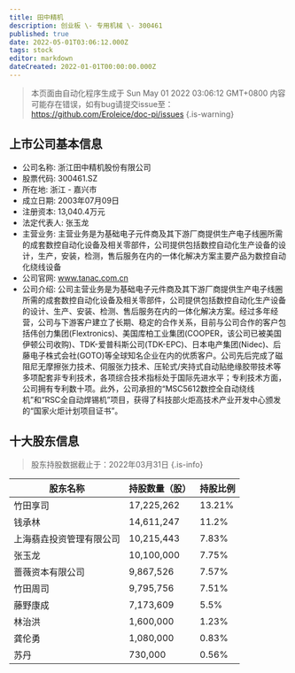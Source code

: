 ```yaml
---
title: 田中精机
description: 创业板 \- 专用机械 \- 300461
published: true
date: 2022-05-01T03:06:12.000Z
tags: stock
editor: markdown
dateCreated: 2022-01-01T00:00:00.000Z
---
```


> 本页面由自动化程序生成于 Sun May 01 2022 03:06:12 GMT+0800
> 内容可能存在错误，如有bug请提交issue至：https://github.com/Eroleice/doc-pi/issues
{.is-warning}

## 上市公司基本信息
- 公司名称: 浙江田中精机股份有限公司
- 股票代码: 300461.SZ
- 所在地: 浙江 - 嘉兴市
- 成立日期: 2003年07月09日
- 注册资本: 13,040.4万元
- 法定代表人: 张玉龙
- 主营业务: 主营业务是为基础电子元件商及其下游厂商提供生产电子线圈所需的成套数控自动化设备及相关零部件，公司提供包括数控自动化生产设备的设计，生产，安装，检测，售后服务在内的一体化解决方案主要产品为数控自动化绕线设备
- 公司官网: www.tanac.com.cn
- 公司介绍: 公司主营业务是为基础电子元件商及其下游厂商提供生产电子线圈所需的成套数控自动化设备及相关零部件，公司提供包括数控自动化生产设备的设计、生产、安装、检测、售后服务在内的一体化解决方案。经过多年经营，公司与下游客户建立了长期、稳定的合作关系，目前与公司合作的客户包括伟创力集团(Flextronics)、美国库柏工业集团(COOPER，该公司已被美国伊顿公司收购)、TDK-爱普科斯公司(TDK-EPC)、日本电产集团(Nidec)、后藤电子株式会社(GOTO)等全球知名企业在内的优质客户。公司先后完成了磁阻尼无摩擦张力技术、伺服张力技术、压轮式/夹持式自动贴绝缘胶带技术等多项配套非专利技术，各项综合技术指标处于国际先进水平；专利技术方面，公司拥有专利数十项。此外，公司承担的“MSC5612数控全自动绕线机”和“RSC全自动焊锡机”项目，获得了科技部火炬高技术产业开发中心颁发的“国家火炬计划项目证书”。


## 十大股东信息
> 股东持股数据截止于：2022年03月31日
{.is-info}

| 股东名称 | 持股数量（股） | 持股比例 |
| --- | --- | --- |
| 竹田享司 | 17,225,262 | 13.21% |
| 钱承林 | 14,611,247 | 11.2% |
| 上海翡垚投资管理有限公司 | 10,215,443 | 7.83% |
| 张玉龙 | 10,100,000 | 7.75% |
| 蔷薇资本有限公司 | 9,867,526 | 7.57% |
| 竹田周司 | 9,795,756 | 7.51% |
| 藤野康成 | 7,173,609 | 5.5% |
| 林治洪 | 1,600,000 | 1.23% |
| 龚伦勇 | 1,080,000 | 0.83% |
| 苏丹 | 730,000 | 0.56% |




